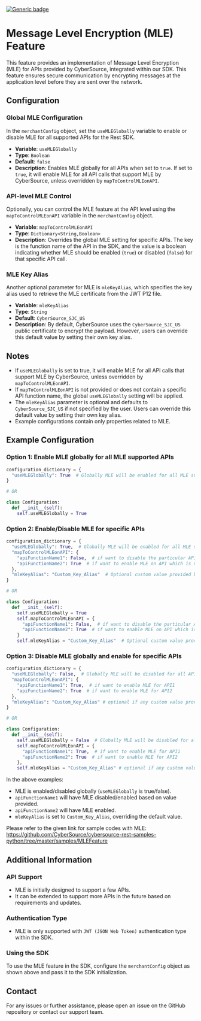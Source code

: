 [![Generic badge](https://img.shields.io/badge/MLE-NEW-GREEN.svg)](https://shields.io/)

# Message Level Encryption (MLE) Feature

This feature provides an implementation of Message Level Encryption (MLE) for APIs provided by CyberSource, integrated within our SDK. This feature ensures secure communication by encrypting messages at the application level before they are sent over the network.

## Configuration

### Global MLE Configuration

In the `merchantConfig` object, set the `useMLEGlobally` variable to enable or disable MLE for all supported APIs for the Rest SDK.

- **Variable**: `useMLEGlobally`
- **Type**: `Boolean`
- **Default**: `false`
- **Description**: Enables MLE globally for all APIs when set to `true`. If set to `true`, it will enable MLE for all API calls that support MLE by CyberSource, unless overridden by `mapToControlMLEonAPI`.

### API-level MLE Control

Optionally, you can control the MLE feature at the API level using the `mapToControlMLEonAPI` variable in the `merchantConfig` object.

- **Variable**: `mapToControlMLEonAPI`
- **Type**: `Dictionary<String,Boolean>`
- **Description**: Overrides the global MLE setting for specific APIs. The key is the function name of the API in the SDK, and the value is a boolean indicating whether MLE should be enabled (`true`) or disabled (`false`) for that specific API call.

### MLE Key Alias

Another optional parameter for MLE is `mleKeyAlias`, which specifies the key alias used to retrieve the MLE certificate from the JWT P12 file.

- **Variable**: `mleKeyAlias`
- **Type**: `String`
- **Default**: `CyberSource_SJC_US`
- **Description**: By default, CyberSource uses the `CyberSource_SJC_US` public certificate to encrypt the payload. However, users can override this default value by setting their own key alias.

## Notes

- If `useMLEGlobally` is set to true, it will enable MLE for all API calls that support MLE by CyberSource, unless overridden by `mapToControlMLEonAPI`.
- If `mapToControlMLEonAPI` is not provided or does not contain a specific API function name, the global `useMLEGlobally` setting will be applied.
- The `mleKeyAlias` parameter is optional and defaults to `CyberSource_SJC_US` if not specified by the user. Users can override this default value by setting their own key alias.
- Example configurations contain only properties related to MLE.

## Example Configuration

### Option 1: Enable MLE globally for all MLE supported APIs

```python
configuration_dictionary = {
  "useMLEGlobally": True  # Globally MLE will be enabled for all MLE supported APIs
}

# OR

class Configuration:
  def __init__(self):
    self.useMLEGlobally = True
```

### Option 2: Enable/Disable MLE for specific APIs

```python
configuration_dictionary = {
  "useMLEGlobally": True,  # Globally MLE will be enabled for all MLE supported APIs
  "mapToControlMLEonAPI": {
    "apiFunctionName1": False,  # if want to disable the particular API from list of MLE supported APIs
    "apiFunctionName2": True  # if want to enable MLE on API which is not in the list of supported MLE APIs for used version of REST SDK
  },
  "mleKeyAlias": "Custom_Key_Alias"  # Optional custom value provided by Cybs
}

# OR

class Configuration:
  def __init__(self):
    self.useMLEGlobally = True
    self.mapToControlMLEonAPI = {
      "apiFunctionName1": False,  # if want to disable the particular API from list of MLE supported APIs
      "apiFunctionName2": True  # if want to enable MLE on API which is not in the list of supported MLE APIs for used version of REST SDK
    }
    self.mleKeyAlias = "Custom_Key_Alias"  # Optional custom value provided by Cybs
``` 

### Option 3: Disable MLE globally and enable for specific APIs

```python
configuration_dictionary = {
  "useMLEGlobally": False,  # Globally MLE will be disabled for all APIs
  "mapToControlMLEonAPI": {
    "apiFunctionName1": True,  # if want to enable MLE for API1
    "apiFunctionName2": True  # if want to enable MLE for API2
  },
  "mleKeyAlias": "Custom_Key_Alias" # optional if any custom value provided by Cybs
}

# OR

class Configuration:
  def __init__(self):
    self.useMLEGlobally = False  # Globally MLE will be disabled for all APIs
    self.mapToControlMLEonAPI = {
      "apiFunctionName1": True,  # if want to enable MLE for API1
      "apiFunctionName2": True  # if want to enable MLE for API2
    },
    self.mleKeyAlias = "Custom_Key_Alias" # optional if any custom value provided by Cybs
```

In the above examples:
- MLE is enabled/disabled globally (`useMLEGlobally` is true/false).
- `apiFunctionName1` will have MLE disabled/enabled based on value provided.
- `apiFunctionName2` will have MLE enabled.
- `mleKeyAlias` is set to `Custom_Key_Alias`, overriding the default value.

Please refer to the given link for sample codes with MLE:
https://github.com/CyberSource/cybersource-rest-samples-python/tree/master/samples/MLEFeature

## Additional Information

### API Support

- MLE is initially designed to support a few APIs.
- It can be extended to support more APIs in the future based on requirements and updates.

### Authentication Type

- MLE is only supported with `JWT (JSON Web Token)` authentication type within the SDK.

### Using the SDK

To use the MLE feature in the SDK, configure the `merchantConfig` object as shown above and pass it to the SDK initialization.

## Contact

For any issues or further assistance, please open an issue on the GitHub repository or contact our support team.